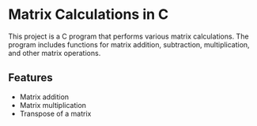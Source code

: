 # Matrix Calculations in C

This project is a C program that performs various matrix calculations. The program includes functions for matrix addition, subtraction, multiplication, and other matrix operations.

## Features
- Matrix addition
- Matrix multiplication
- Transpose of a matrix

